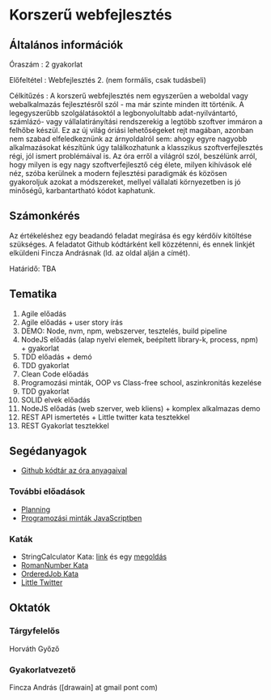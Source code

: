 # Korszerű webfejlesztés

## Általános információk

Óraszám
: 2 gyakorlat

Előfeltétel
: Webfejlesztés 2. (nem formális, csak tudásbeli)

Célkitűzés
: A korszerű webfejlesztés nem egyszerűen a weboldal vagy webalkalmazás fejlesztésről szól - ma már szinte minden itt történik. A legegyszerűbb szolgálatásoktól a legbonyolultabb adat-nyilvántartó, számlázó- vagy vállalatirányítási rendszerekig a legtöbb szoftver immáron a felhőbe készül. Ez az új világ óriási lehetőségeket rejt magában, azonban nem szabad elfeledkeznünk az árnyoldalról sem: ahogy egyre nagyobb alkalmazásokat készítünk úgy találkozhatunk a klasszikus szoftverfejlesztés régi, jól ismert problémáival is. Az óra erről a világról szól, beszélünk arról, hogy milyen is egy nagy szoftverfejlesztő cég élete, milyen kihívások elé néz, szóba kerülnek a modern fejlesztési paradigmák és közösen gyakoroljuk azokat a módszereket, mellyel vállalati környezetben is jó minőségű, karbantartható kódot kaphatunk.

## Számonkérés

Az értékeléshez egy beadandó feladat megírása és egy kérdőív kitöltése szükséges. A feladatot Github kódtárként kell közzétenni, és ennek linkjét elküldeni Fincza Andrásnak (ld. az oldal alján a címét).

Határidő: TBA

## Tematika

1. Agile előadás
2. Agile előadás + user story írás
3. DEMO: Node, nvm, npm, webszerver, tesztelés, build pipeline
4. NodeJS előadás (alap nyelvi elemek, beépített library-k, process, npm) + gyakorlat
5. TDD előadás + demó
6. TDD gyakorlat
7. Clean Code előadás
8. Programozási minták, OOP vs Class-free school, aszinkronitás kezelése
9. TDD gyakorlat
10. SOLID elvek előadás
11. NodeJS előadás (web szerver, web kliens) + komplex alkalmazas demo
12. REST API ismertetés + Little twitter kata tesztekkel
13. REST Gyakorlat tesztekkel

## Segédanyagok

* [Github kódtár az óra anyagaival](https://github.com/drawain/node-school)

### További előadások

* [Planning](https://elte-planning.herokuapp.com)
* [Programozási minták JavaScriptben](https://elte-programozasi-mintak.herokuapp.com)

### Katák

* StringCalculator Kata: [link](http://osherove.com/tdd-kata-1) és egy [megoldás](https://github.com/drawain/string-calculator-kata)
* [RomanNumber Kata](http://agilekatas.co.uk/katas/romannumerals-kata)
* [OrderedJob Kata](https://github.com/drawain/ordered-job-kata)
* [Little Twitter](https://docs.google.com/document/d/12iowG9F3kgAEOXxIMW6Bsq53QQMl87JYtGMWbn4ch9M/edit)

## Oktatók

### Tárgyfelelős

Horváth Győző

### Gyakorlatvezető

Fincza András ([drawain] at gmail pont com)